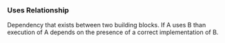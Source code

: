 ### Uses Relationship

Dependency that exists between two building blocks.
If A uses B than execution of A depends on the
presence of a correct implementation of B.


